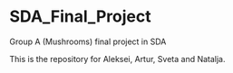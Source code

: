 # SDA_Final_Project
Group A (Mushrooms) final project in SDA

This is the repository for Aleksei, Artur, Sveta and Natalja.
